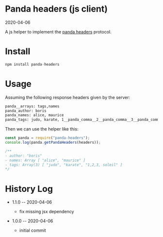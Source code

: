 Panda headers (js client)
===========
2020-04-06

A js helper to implement the [panda headers](https://github.com/lingtalfi/TheBar/blob/master/discussions/panda-headers-protocol.md) protocol.



Install
=======

```js
npm install panda-headers
```




Usage
===========

Assuming the following response headers given by the server:

```txt 
panda__arrays: tags,names
panda_author: boris
panda_names: alice, maurice
panda_tags: judo, karate, 1__panda_comma__2__panda_comma__3__panda_comma__ soleil 
```


Then we can use the helper like this:

```js
const panda = require("panda-headers");
console.log(panda.getPandaHeaders(headers));

/**
- author: "boris"​
- names: Array [ "alice", "maurice" ]
- tags: Array(3) [ "judo", "karate", "1,2,3, soleil" ]
*/


```




History Log
=============
    
- 1.1.0 -- 2020-04-06

    - fix missing jsx dependency
    
- 1.0.0 -- 2020-04-06

    - initial commit 